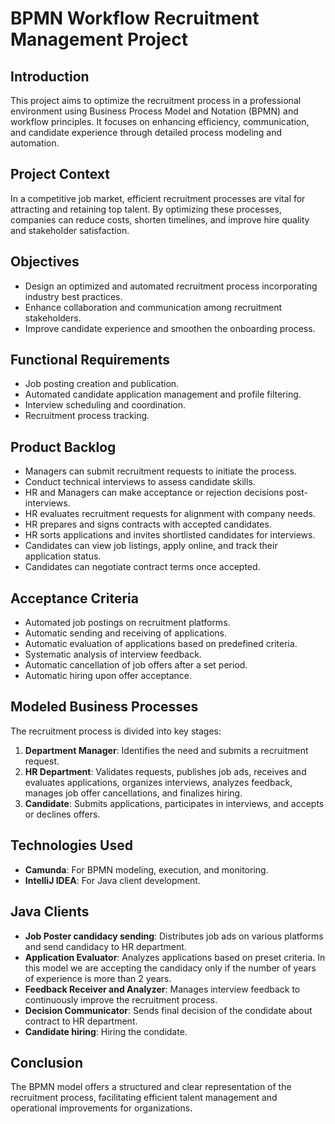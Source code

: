 # BPMN Workflow Recruitment Management Project

## Introduction
This project aims to optimize the recruitment process in a professional environment using Business Process Model and Notation (BPMN) and workflow principles. It focuses on enhancing efficiency, communication, and candidate experience through detailed process modeling and automation.

## Project Context
In a competitive job market, efficient recruitment processes are vital for attracting and retaining top talent. By optimizing these processes, companies can reduce costs, shorten timelines, and improve hire quality and stakeholder satisfaction.

## Objectives
- Design an optimized and automated recruitment process incorporating industry best practices.
- Enhance collaboration and communication among recruitment stakeholders.
- Improve candidate experience and smoothen the onboarding process.

## Functional Requirements
- Job posting creation and publication.
- Automated candidate application management and profile filtering.
- Interview scheduling and coordination.
- Recruitment process tracking.

## Product Backlog
- Managers can submit recruitment requests to initiate the process.
- Conduct technical interviews to assess candidate skills.
- HR and Managers can make acceptance or rejection decisions post-interviews.
- HR evaluates recruitment requests for alignment with company needs.
- HR prepares and signs contracts with accepted candidates.
- HR sorts applications and invites shortlisted candidates for interviews.
- Candidates can view job listings, apply online, and track their application status.
- Candidates can negotiate contract terms once accepted.

## Acceptance Criteria
- Automated job postings on recruitment platforms.
- Automatic sending and receiving of applications.
- Automatic evaluation of applications based on predefined criteria.
- Systematic analysis of interview feedback.
- Automatic cancellation of job offers after a set period.
- Automatic hiring upon offer acceptance.

## Modeled Business Processes
The recruitment process is divided into key stages:
1. **Department Manager**: Identifies the need and submits a recruitment request.
2. **HR Department**: Validates requests, publishes job ads, receives and evaluates applications, organizes interviews, analyzes feedback, manages job offer cancellations, and finalizes hiring.
3. **Candidate**: Submits applications, participates in interviews, and accepts or declines offers.

## Technologies Used
- **Camunda**: For BPMN modeling, execution, and monitoring.
- **IntelliJ IDEA**: For Java client development.

## Java Clients
- **Job Poster candidacy sending**: Distributes job ads on various platforms and send candidacy to HR department.
- **Application Evaluator**: Analyzes applications based on preset criteria. In this model we are accepting the candidacy only if the number of years of experience is more than 2 years.
- **Feedback Receiver and Analyzer**: Manages interview feedback to continuously improve the recruitment process.
- **Decision Communicator**: Sends final decision of the condidate about contract to HR department.
- **Candidate hiring**: Hiring the condidate.

## Conclusion
The BPMN model offers a structured and clear representation of the recruitment process, facilitating efficient talent management and operational improvements for organizations.
